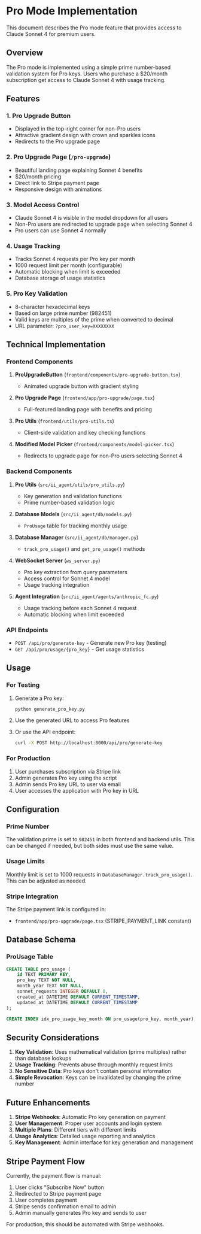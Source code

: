 # Pro Mode Implementation

This document describes the Pro mode feature that provides access to Claude Sonnet 4 for premium users.

## Overview

The Pro mode is implemented using a simple prime number-based validation system for Pro keys. Users who purchase a $20/month subscription get access to Claude Sonnet 4 with usage tracking.

## Features

### 1. Pro Upgrade Button
- Displayed in the top-right corner for non-Pro users
- Attractive gradient design with crown and sparkles icons
- Redirects to the Pro upgrade page

### 2. Pro Upgrade Page (`/pro-upgrade`)
- Beautiful landing page explaining Sonnet 4 benefits
- $20/month pricing
- Direct link to Stripe payment page
- Responsive design with animations

### 3. Model Access Control
- Claude Sonnet 4 is visible in the model dropdown for all users
- Non-Pro users are redirected to upgrade page when selecting Sonnet 4
- Pro users can use Sonnet 4 normally

### 4. Usage Tracking
- Tracks Sonnet 4 requests per Pro key per month
- 1000 request limit per month (configurable)
- Automatic blocking when limit is exceeded
- Database storage of usage statistics

### 5. Pro Key Validation
- 8-character hexadecimal keys
- Based on large prime number (982451)
- Valid keys are multiples of the prime when converted to decimal
- URL parameter: `?pro_user_key=XXXXXXXX`

## Technical Implementation

### Frontend Components

1. **ProUpgradeButton** (`frontend/components/pro-upgrade-button.tsx`)
   - Animated upgrade button with gradient styling

2. **Pro Upgrade Page** (`frontend/app/pro-upgrade/page.tsx`)
   - Full-featured landing page with benefits and pricing

3. **Pro Utils** (`frontend/utils/pro-utils.ts`)
   - Client-side validation and key checking functions

4. **Modified Model Picker** (`frontend/components/model-picker.tsx`)
   - Redirects to upgrade page for non-Pro users selecting Sonnet 4

### Backend Components

1. **Pro Utils** (`src/ii_agent/utils/pro_utils.py`)
   - Key generation and validation functions
   - Prime number-based validation logic

2. **Database Models** (`src/ii_agent/db/models.py`)
   - `ProUsage` table for tracking monthly usage

3. **Database Manager** (`src/ii_agent/db/manager.py`)
   - `track_pro_usage()` and `get_pro_usage()` methods

4. **WebSocket Server** (`ws_server.py`)
   - Pro key extraction from query parameters
   - Access control for Sonnet 4 model
   - Usage tracking integration

5. **Agent Integration** (`src/ii_agent/agents/anthropic_fc.py`)
   - Usage tracking before each Sonnet 4 request
   - Automatic blocking when limit exceeded

### API Endpoints

- `POST /api/pro/generate-key` - Generate new Pro key (testing)
- `GET /api/pro/usage/{pro_key}` - Get usage statistics

## Usage

### For Testing

1. Generate a Pro key:
   ```bash
   python generate_pro_key.py
   ```

2. Use the generated URL to access Pro features

3. Or use the API endpoint:
   ```bash
   curl -X POST http://localhost:8000/api/pro/generate-key
   ```

### For Production

1. User purchases subscription via Stripe link
2. Admin generates Pro key using the script
3. Admin sends Pro key URL to user via email
4. User accesses the application with Pro key in URL

## Configuration

### Prime Number
The validation prime is set to `982451` in both frontend and backend utils. This can be changed if needed, but both sides must use the same value.

### Usage Limits
Monthly limit is set to 1000 requests in `DatabaseManager.track_pro_usage()`. This can be adjusted as needed.

### Stripe Integration
The Stripe payment link is configured in:
- `frontend/app/pro-upgrade/page.tsx` (STRIPE_PAYMENT_LINK constant)

## Database Schema

### ProUsage Table
```sql
CREATE TABLE pro_usage (
    id TEXT PRIMARY KEY,
    pro_key TEXT NOT NULL,
    month_year TEXT NOT NULL,
    sonnet_requests INTEGER DEFAULT 0,
    created_at DATETIME DEFAULT CURRENT_TIMESTAMP,
    updated_at DATETIME DEFAULT CURRENT_TIMESTAMP
);

CREATE INDEX idx_pro_usage_key_month ON pro_usage(pro_key, month_year);
```

## Security Considerations

1. **Key Validation**: Uses mathematical validation (prime multiples) rather than database lookups
2. **Usage Tracking**: Prevents abuse through monthly request limits
3. **No Sensitive Data**: Pro keys don't contain personal information
4. **Simple Revocation**: Keys can be invalidated by changing the prime number

## Future Enhancements

1. **Stripe Webhooks**: Automatic Pro key generation on payment
2. **User Management**: Proper user accounts and login system
3. **Multiple Plans**: Different tiers with different limits
4. **Usage Analytics**: Detailed usage reporting and analytics
5. **Key Management**: Admin interface for key generation and management

## Stripe Payment Flow

Currently, the payment flow is manual:

1. User clicks "Subscribe Now" button
2. Redirected to Stripe payment page
3. User completes payment
4. Stripe sends confirmation email to admin
5. Admin manually generates Pro key and sends to user

For production, this should be automated with Stripe webhooks. 